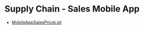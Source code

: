 # Supply Chain - Sales Mobile App
  - [MobileAppSalesPriceList](/modules/supplychain-sales-mobile-app/MobileAppSalesPriceList.md)
